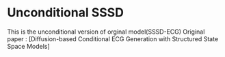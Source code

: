 # Unconditional SSSD

This is the unconditional version of orginal model(SSSD-ECG) 
Original paper : [Diffusion-based Conditional ECG Generation with Structured State Space Models]


